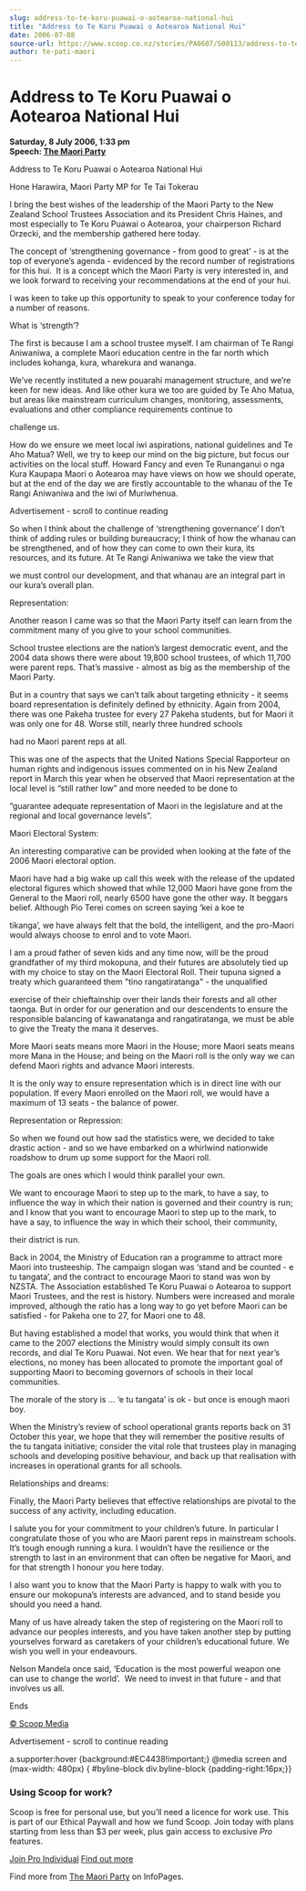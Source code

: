 ```yaml
---
slug: address-to-te-koru-puawai-o-aotearoa-national-hui
title: "Address to Te Koru Puawai o Aotearoa National Hui"
date: 2006-07-08
source-url: https://www.scoop.co.nz/stories/PA0607/S00113/address-to-te-koru-puawai-o-aotearoa-national-hui.htm
author: te-pati-maori
---
```

Address to Te Koru Puawai o Aotearoa National Hui
=================================================

**Saturday, 8 July 2006, 1:33 pm**  
**Speech: [The Maori Party](https://info.scoop.co.nz/The_Maori_Party)**

Address to Te Koru Puawai o Aotearoa National Hui

Hone Harawira, Maori Party MP for Te Tai Tokerau

I bring the best wishes of the leadership of the Maori Party to the New Zealand School Trustees Association and its President Chris Haines, and most especially to Te Koru Puawai o Aotearoa, your chairperson Richard Orzecki, and the membership gathered here today.

The concept of ‘strengthening governance - from good to great’ - is at the top of everyone’s agenda - evidenced by the record number of registrations for this hui.  It is a concept which the Maori Party is very interested in, and we look forward to receiving your recommendations at the end of your hui.

I was keen to take up this opportunity to speak to your conference today for a number of reasons.

What is ‘strength’?

The first is because I am a school trustee myself. I am chairman of Te Rangi Aniwaniwa, a complete Maori education centre in the far north which includes kohanga, kura, wharekura and wananga.

We’ve recently instituted a new pouarahi management structure, and we’re keen for new ideas. And like other kura we too are guided by Te Aho Matua, but areas like mainstream curriculum changes, monitoring, assessments, evaluations and other compliance requirements continue to

challenge us.

How do we ensure we meet local iwi aspirations, national guidelines and Te Aho Matua? Well, we try to keep our mind on the big picture, but focus our activities on the local stuff. Howard Fancy and even Te Runanganui o nga Kura Kaupapa Maori o Aotearoa may have views on how we should operate, but at the end of the day we are firstly accountable to the whanau of the Te Rangi Aniwaniwa and the iwi of Muriwhenua.

Advertisement - scroll to continue reading





So when I think about the challenge of ‘strengthening governance’ I don’t think of adding rules or building bureaucracy; I think of how the whanau can be strengthened, and of how they can come to own their kura, its resources, and its future. At Te Rangi Aniwaniwa we take the view that

we must control our development, and that whanau are an integral part in our kura’s overall plan.

Representation:

Another reason I came was so that the Maori Party itself can learn from the commitment many of you give to your school communities.

School trustee elections are the nation’s largest democratic event, and the 2004 data shows there were about 19,800 school trustees, of which 11,700 were parent reps. That’s massive - almost as big as the membership of the Maori Party.

But in a country that says we can’t talk about targeting ethnicity - it seems board representation is definitely defined by ethnicity. Again from 2004, there was one Pakeha trustee for every 27 Pakeha students, but for Maori it was only one for 48. Worse still, nearly three hundred schools

had no Maori parent reps at all.

This was one of the aspects that the United Nations Special Rapporteur on human rights and indigenous issues commented on in his New Zealand report in March this year when he observed that Maori representation at the local level is “still rather low” and more needed to be done to

“guarantee adequate representation of Maori in the legislature and at the regional and local governance levels”.

Maori Electoral System:

An interesting comparative can be provided when looking at the fate of the 2006 Maori electoral option.

Maori have had a big wake up call this week with the release of the updated electoral figures which showed that while 12,000 Maori have gone from the General to the Maori roll, nearly 6500 have gone the other way. It beggars belief. Although Pio Terei comes on screen saying ‘kei a koe te

tikanga’, we have always felt that the bold, the intelligent, and the pro-Maori would always choose to enrol and to vote Maori.

I am a proud father of seven kids and any time now, will be the proud grandfather of my third mokopuna, and their futures are absolutely tied up with my choice to stay on the Maori Electoral Roll. Their tupuna signed a treaty which guaranteed them "tino rangatiratanga" - the unqualified

exercise of their chieftainship over their lands their forests and all other taonga. But in order for our generation and our descendents to ensure the responsible balancing of kawanatanga and rangatiratanga, we must be able to give the Treaty the mana it deserves.

More Maori seats means more Maori in the House; more Maori seats means more Mana in the House; and being on the Maori roll is the only way we can defend Maori rights and advance Maori interests.

It is the only way to ensure representation which is in direct line with our population. If every Maori enrolled on the Maori roll, we would have a maximum of 13 seats - the balance of power.

Representation or Repression:

So when we found out how sad the statistics were, we decided to take drastic action - and so we have embarked on a whirlwind nationwide roadshow to drum up some support for the Maori roll.

The goals are ones which I would think parallel your own.

We want to encourage Maori to step up to the mark, to have a say, to influence the way in which their nation is governed and their country is run; and I know that you want to encourage Maori to step up to the mark, to have a say, to influence the way in which their school, their community,

their district is run.

Back in 2004, the Ministry of Education ran a programme to attract more Maori into trusteeship. The campaign slogan was ‘stand and be counted - e tu tangata’, and the contract to encourage Maori to stand was won by NZSTA. The Association established Te Koru Puawai o Aotearoa to support Maori Trustees, and the rest is history. Numbers were increased and morale improved, although the ratio has a long way to go yet before Maori can be satisfied - for Pakeha one to 27, for Maori one to 48.

But having established a model that works, you would think that when it came to the 2007 elections the Ministry would simply consult its own records, and dial Te Koru Puawai. Not even. We hear that for next year’s elections, no money has been allocated to promote the important goal of supporting Maori to becoming governors of schools in their local communities.

The morale of the story is … ‘e tu tangata’ is ok - but once is enough maori boy.

When the Ministry’s review of school operational grants reports back on 31 October this year, we hope that they will remember the positive results of the tu tangata initiative; consider the vital role that trustees play in managing schools and developing positive behaviour, and back up that realisation with increases in operational grants for all schools.

Relationships and dreams:

Finally, the Maori Party believes that effective relationships are pivotal to the success of any activity, including education.

I salute you for your commitment to your children’s future. In particular I congratulate those of you who are Maori parent reps in mainstream schools. It’s tough enough running a kura. I wouldn’t have the resilience or the strength to last in an environment that can often be negative for Maori, and for that strength I honour you here today.

I also want you to know that the Maori Party is happy to walk with you to ensure our mokopuna’s interests are advanced, and to stand beside you should you need a hand.

Many of us have already taken the step of registering on the Maori roll to advance our peoples interests, and you have taken another step by putting yourselves forward as caretakers of your children’s educational future. We wish you well in your endeavours.

Nelson Mandela once said, ‘Education is the most powerful weapon one can use to change the world’.  We need to invest in that future - and that involves us all.

  
Ends

[© Scoop Media](http://www.scoop.co.nz/about/terms.html)  

Advertisement - scroll to continue reading



a.supporter:hover {background:#EC4438!important;} @media screen and (max-width: 480px) { #byline-block div.byline-block {padding-right:16px;}}

### Using Scoop for work?

Scoop is free for personal use, but you’ll need a licence for work use. This is part of our Ethical Paywall and how we fund Scoop. Join today with plans starting from less than $3 per week, plus gain access to exclusive _Pro_ features.  
  
[Join Pro Individual](https://pro.scoop.co.nz/Individual/?from=ProIn24) [Find out more](https://pro.scoop.co.nz/using-scoop-for-work/?from=ProIn24)

Find more from [The Maori Party](https://info.scoop.co.nz/The_Maori_Party) on InfoPages.